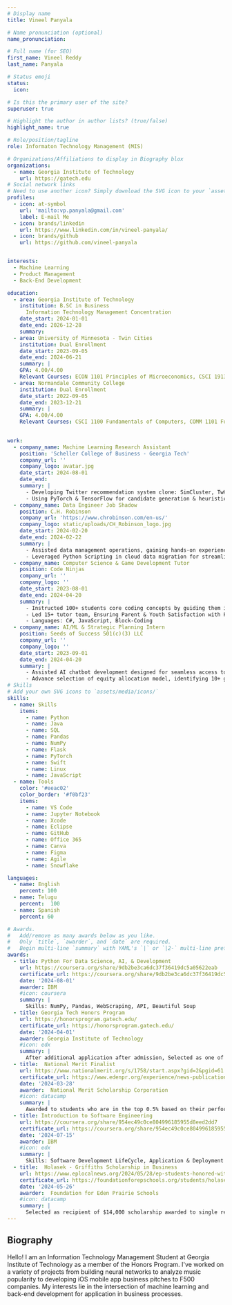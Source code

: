 ```yaml
---
# Display name
title: Vineel Panyala

# Name pronunciation (optional)
name_pronunciation:

# Full name (for SEO)
first_name: Vineel Reddy
last_name: Panyala

# Status emoji
status:
  icon: 

# Is this the primary user of the site?
superuser: true

# Highlight the author in author lists? (true/false)
highlight_name: true

# Role/position/tagline
role: Informaton Technology Management (MIS)

# Organizations/Affiliations to display in Biography blox
organizations:
  - name: Georgia Institute of Technology
    url: https://gatech.edu
# Social network links
# Need to use another icon? Simply download the SVG icon to your `assets/media/icons/` folder.
profiles:
  - icon: at-symbol
    url: 'mailto:vp.panyala@gmail.com'
    label: E-mail Me
  - icon: brands/linkedin
    url: https://www.linkedin.com/in/vineel-panyala/
  - icon: brands/github
    url: https://github.com/vineel-panyala


interests:
  - Machine Learning
  - Product Management
  - Back-End Development

education:
  - area: Georgia Institute of Technology
    institution: B.SC in Business
      Information Technology Management Concentration
    date_start: 2024-01-01
    date_end: 2026-12-28
    summary: 
  - area: University of Minnesota - Twin Cities
    institution: Dual Enrollment
    date_start: 2023-09-05
    date_end: 2024-06-21
    summary: |
    GPA: 4.00/4.00
    Relevant Courses: ECON 1101 Principles of Microeconomics, CSCI 1913 Introduction to Algorithms, Data Structures, and Program Development
  - area: Normandale Community College
    institution: Dual Enrollment
    date_start: 2022-09-05
    date_end: 2023-12-21
    summary: |
    GPA: 4.00/4.00
    Relevant Courses: CSCI 1100 Fundamentals of Computers, COMM 1101 Fundamentals of Public Speaking

     
work:
  - company_name: Machine Learning Research Assistant
    position: 'Scheller College of Business - Georgia Tech'
    company_url: ''
    company_logo: avatar.jpg
    date_start: 2024-08-01
    date_end:
    summary: |
      - Developing Twitter recommendation system clone: SimCluster, TwHIN, HeavyRanker implementations
      - Using PyTorch & TensorFlow for candidate generation & heuristic filtering for algorithmic understanding
  - company_name: Data Engineer Job Shadow
    position: C.H. Robinson
    company_url: 'https://www.chrobinson.com/en-us/'
    company_logo: static/uploads/CH_Robinson_logo.jpg
    date_start: 2024-02-20
    date_end: 2024-02-22
    summary: |
      - Assisted data management operations, gaining hands-on experience with SQL & Snowflake data operations
      - Leveraged Python Scripting in cloud data migration for streamlined operations & Snowflake Integration  
  - company_name: Computer Science & Game Development Tutor
    position: Code Ninjas
    company_url: ''
    company_logo: ''
    date_start: 2023-08-01
    date_end: 2024-04-20
    summary: |
      - Instructed 100+ students core coding concepts by guiding them in 50+ building game-like projects
      - Led 15+ tutor team, Ensuring Parent & Youth Satisfaction with Program
      - Languages: C#, JavaScript, Block-Coding
  - company_name: AI/ML & Strategic Planning Intern
    position: Seeds of Success 501(c)(3) LLC
    company_url: ''
    company_logo: ''
    date_start: 2023-09-01
    date_end: 2024-04-20
    summary: |
      - Assisted AI chatbot development designed for seamless access to mental and emotional health services
      - Advance selection of equity allocation model, identifying 10+ growth opportunities for organization
# Skills
# Add your own SVG icons to `assets/media/icons/`
skills:
  - name: Skills
    items:
      - name: Python
      - name: Java
      - name: SQL
      - name: Pandas
      - name: NumPy
      - name: Flask
      - name: PyTorch
      - name: Swift
      - name: Linux
      - name: JavaScript
  - name: Tools
    color: '#eeac02'
    color_border: '#f0bf23'
    items:
      - name: VS Code
      - name: Jupyter Notebook
      - name: Xcode
      - name: Eclipse
      - name: GitHub
      - name: Office 365
      - name: Canva
      - name: Figma
      - name: Agile
      - name: Snowflake

languages:
  - name: English
    percent: 100
  - name: Telugu
    percent:  100
  - name: Spanish
    percent: 60

# Awards.
#   Add/remove as many awards below as you like.
#   Only `title`, `awarder`, and `date` are required.
#   Begin multi-line `summary` with YAML's `|` or `|2-` multi-line prefix and indent 2 spaces below.
awards:
  - title: Python For Data Science, AI, & Development
    url: https://coursera.org/share/9db2be3ca6dc37f36419dc5a05622eab
    certificate_url: https://coursera.org/share/9db2be3ca6dc37f36419dc5a05622eab
    date: '2024-08-01'
    awarder: IBM
    #icon: coursera
    summary: |
      Skills: NumPy, Pandas, WebScraping, API, Beautiful Soup
  - title: Georgia Tech Honors Program
    url: https://honorsprogram.gatech.edu/
    certificate_url: https://honorsprogram.gatech.edu/
    date: '2024-04-01'
    awarder: Georgia Institute of Technology
    #icon: edx
    summary: |
      After additional application after admission, Selected as one of 875 total student out of 26,849 (Top ~ 3%) to be a part of the Honors Program at Georgia Tech.
  - title:  National Merit Finalist
    url: https://www.nationalmerit.org/s/1758/start.aspx?gid=2&pgid=61
    certificate_url: https://www.edenpr.org/experience/news-publications/stories/articles/~board/homepage-news/post/2024-national-merit-semifinalists
    date: '2024-03-28'
    awarder:  National Merit Scholarship Corporation
    #icon: datacamp
    summary: |
      Awarded to students who are in the top 0.5% based on their performance on the Preliminary SAT/National Merit Scholarship Qualifying Test (PSAT/NMSQT®) out of around 1.6 million applicants. After additional application processes including essay, activities, and further scores, named as a finalist.
  - title: Introduction to Software Engineering
    url: https://coursera.org/share/954ec49c0ce804996185955d8eed2dd7
    certificate_url: https://coursera.org/share/954ec49c0ce804996185955d8eed2dd7
    date: '2024-07-15'
    awarder: IBM
    #icon: edx
    summary: |
      Skills: Software Development LifeCycle, Application & Deployment Architecture, Python
  - title:  Holasek - Griffiths Scholarship in Business
    url: https://www.eplocalnews.org/2024/05/28/ep-students-honored-with-community-awards-and-scholarships/
    certificate_url: https://foundationforepschools.org/students/holasek-griffiths-scholarship-in-computer-science-engineering-and-business/
    date: '2024-05-26'
    awarder:  Foundation for Eden Prairie Schools
    #icon: datacamp
    summary: |
      Selected as recipient of $14,000 scholarship awarded to single recipient in Eden Prairie community based upon dedication to a career in Business with a strong consideration to relevant coursework, activities, community services, and employment.
---
```


## Biography

Hello! I am an Information Technology Management Student at Georgia Institute of Technology as a member of the Honors Program. I've worked on a variety of projects from building neural networks to analyze music popularity to developing iOS mobile app business pitches to F500 companies. My interests lie in the intersection of machine learning and back-end development for application in business processes.